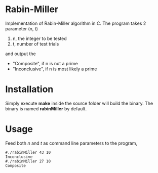 # Rabin-Miller
Implementation of Rabin-Miller algorithm in C.
The program takes 2 parameter (n, t)
1. n, the integer to be tested
2. t, number of test trials

and output the
- "Composite", if n is not a prime 
- "Inconclusive", if n is most likely a prime

# Installation
Simply execute **make** inside the source folder will build the binary. The binary is named **rabinMiller** by default.

# Usage
Feed both *n* and *t* as command line parameters to the program,
```
#./rabinMiller 43 10
Inconclusive
#./rabinMiller 27 10
Composite
```
